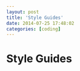 ```yaml
---
layout: post
title: 'Style Guides'
date: 2014-07-25 17:48:02
categories: [coding]
---
```


<div>
<h1>Style Guides</h1>
</div>
